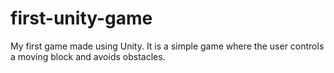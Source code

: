 # first-unity-game
My first game made using Unity. 
It is a simple game where the user controls a moving block and avoids obstacles.
